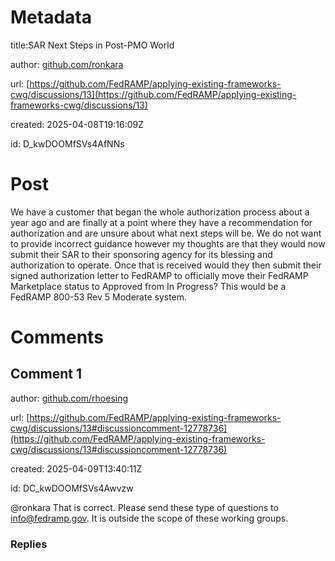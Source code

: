 # Metadata

title:SAR Next Steps in Post-PMO World

author: [github.com/ronkara](https://github.com/ronkara)

url: [https://github.com/FedRAMP/applying-existing-frameworks-cwg/discussions/13](https://github.com/FedRAMP/applying-existing-frameworks-cwg/discussions/13)

created: 2025-04-08T19:16:09Z

id: D_kwDOOMfSVs4AfNNs



# Post

We have a customer that began the whole authorization process about a year ago and are finally at a point where they have a recommendation for authorization and are unsure about what next steps will be.  We do not want to provide incorrect guidance however my thoughts are that they would now submit their SAR to their sponsoring agency for its blessing and authorization to operate.  Once that is received would they then submit their signed authorization letter to FedRAMP to officially move their FedRAMP Marketplace status to Approved from In Progress?  This would be a FedRAMP 800-53 Rev 5 Moderate system.

# Comments




## Comment 1

author: [github.com/rhoesing](https://github.com/rhoesing)

url: [https://github.com/FedRAMP/applying-existing-frameworks-cwg/discussions/13#discussioncomment-12778736](https://github.com/FedRAMP/applying-existing-frameworks-cwg/discussions/13#discussioncomment-12778736)

created: 2025-04-09T13:40:11Z

id: DC_kwDOOMfSVs4Awvzw

@ronkara That is correct.  Please send these type of questions to info@fedramp.gov.  It is outside the scope of these working groups.

### Replies


